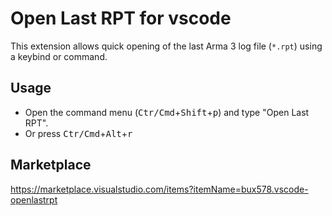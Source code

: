 # Open Last RPT for vscode

This extension allows quick opening of the last Arma 3 log file (`*.rpt`) using a keybind or command.

## Usage

* Open the command menu (<kbd>Ctr/Cmd</kbd>+<kbd>Shift</kbd>+<kbd>p</kbd>) and type "Open Last RPT".
* Or press <kbd>Ctr/Cmd</kbd>+<kbd>Alt</kbd>+<kbd>r</kbd>

## Marketplace
https://marketplace.visualstudio.com/items?itemName=bux578.vscode-openlastrpt
